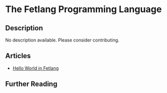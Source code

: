 # The Fetlang Programming Language

## Description

No description available. Please consider contributing.

## Articles

- [Hello World in Fetlang](https://sampleprograms.io/projects/hello-world/fetlang)

## Further Reading